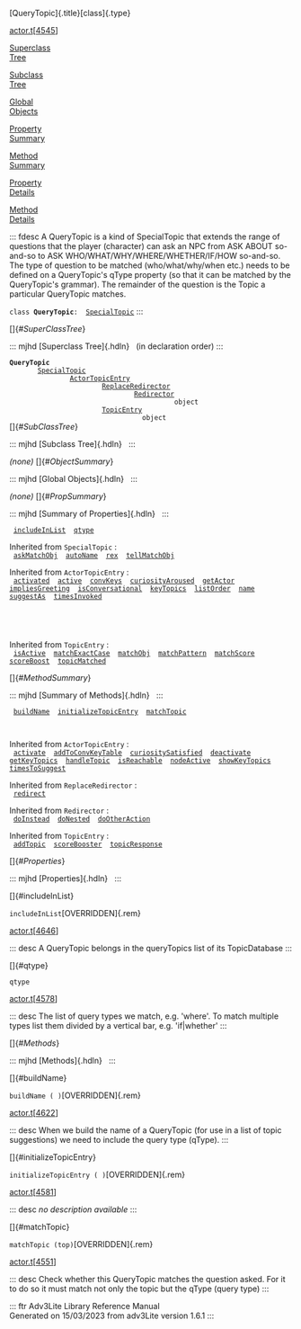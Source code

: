 [QueryTopic]{.title}[class]{.type}

[actor.t](../file/actor.t.html)\[[4545](../source/actor.t.html#4545)\]

[Superclass\
Tree](#_SuperClassTree_)

[Subclass\
Tree](#_SubClassTree_)

[Global\
Objects](#_ObjectSummary_)

[Property\
Summary](#_PropSummary_)

[Method\
Summary](#_MethodSummary_)

[Property\
Details](#_Properties_)

[Method\
Details](#_Methods_)

::: fdesc
A QueryTopic is a kind of SpecialTopic that extends the range of
questions that the player (character) can ask an NPC from ASK ABOUT
so-and-so to ASK WHO/WHAT/WHY/WHERE/WHETHER/IF/HOW so-and-so. The type
of question to be matched (who/what/why/when etc.) needs to be defined
on a QueryTopic\'s qType property (so that it can be matched by the
QueryTopic\'s grammar). The remainder of the question is the Topic a
particular QueryTopic matches.

`class `**`QueryTopic`**` :   `[`SpecialTopic`](../object/SpecialTopic.html)
:::

[]{#_SuperClassTree_}

::: mjhd
[Superclass Tree]{.hdln}   (in declaration order)
:::

**`QueryTopic`**\
`         `[`SpecialTopic`](../object/SpecialTopic.html)\
`                 `[`ActorTopicEntry`](../object/ActorTopicEntry.html)\
`                         `[`ReplaceRedirector`](../object/ReplaceRedirector.html)\
`                                 `[`Redirector`](../object/Redirector.html)\
`                                         object`\
`                         `[`TopicEntry`](../object/TopicEntry.html)\
`                                 object`\
[]{#_SubClassTree_}

::: mjhd
[Subclass Tree]{.hdln}  
:::

*(none)* []{#_ObjectSummary_}

::: mjhd
[Global Objects]{.hdln}  
:::

*(none)* []{#_PropSummary_}

::: mjhd
[Summary of Properties]{.hdln}  
:::

` `[`includeInList`](#includeInList)`  `[`qtype`](#qtype)`  `

Inherited from `SpecialTopic` :\
` `[`askMatchObj`](../object/SpecialTopic.html#askMatchObj)`  `[`autoName`](../object/SpecialTopic.html#autoName)`  `[`rex`](../object/SpecialTopic.html#rex)`  `[`tellMatchObj`](../object/SpecialTopic.html#tellMatchObj)`  `

Inherited from `ActorTopicEntry` :\
` `[`activated`](../object/ActorTopicEntry.html#activated)`  `[`active`](../object/ActorTopicEntry.html#active)`  `[`convKeys`](../object/ActorTopicEntry.html#convKeys)`  `[`curiosityAroused`](../object/ActorTopicEntry.html#curiosityAroused)`  `[`getActor`](../object/ActorTopicEntry.html#getActor)`  `[`impliesGreeting`](../object/ActorTopicEntry.html#impliesGreeting)`  `[`isConversational`](../object/ActorTopicEntry.html#isConversational)`  `[`keyTopics`](../object/ActorTopicEntry.html#keyTopics)`  `[`listOrder`](../object/ActorTopicEntry.html#listOrder)`  `[`name`](../object/ActorTopicEntry.html#name)`  `[`suggestAs`](../object/ActorTopicEntry.html#suggestAs)`  `[`timesInvoked`](../object/ActorTopicEntry.html#timesInvoked)`  `

` `

` `

Inherited from `TopicEntry` :\
` `[`isActive`](../object/TopicEntry.html#isActive)`  `[`matchExactCase`](../object/TopicEntry.html#matchExactCase)`  `[`matchObj`](../object/TopicEntry.html#matchObj)`  `[`matchPattern`](../object/TopicEntry.html#matchPattern)`  `[`matchScore`](../object/TopicEntry.html#matchScore)`  `[`scoreBoost`](../object/TopicEntry.html#scoreBoost)`  `[`topicMatched`](../object/TopicEntry.html#topicMatched)`  `

[]{#_MethodSummary_}

::: mjhd
[Summary of Methods]{.hdln}  
:::

` `[`buildName`](#buildName)`  `[`initializeTopicEntry`](#initializeTopicEntry)`  `[`matchTopic`](#matchTopic)`  `

` `

Inherited from `ActorTopicEntry` :\
` `[`activate`](../object/ActorTopicEntry.html#activate)`  `[`addToConvKeyTable`](../object/ActorTopicEntry.html#addToConvKeyTable)`  `[`curiositySatisfied`](../object/ActorTopicEntry.html#curiositySatisfied)`  `[`deactivate`](../object/ActorTopicEntry.html#deactivate)`  `[`getKeyTopics`](../object/ActorTopicEntry.html#getKeyTopics)`  `[`handleTopic`](../object/ActorTopicEntry.html#handleTopic)`  `[`isReachable`](../object/ActorTopicEntry.html#isReachable)`  `[`nodeActive`](../object/ActorTopicEntry.html#nodeActive)`  `[`showKeyTopics`](../object/ActorTopicEntry.html#showKeyTopics)`  `[`timesToSuggest`](../object/ActorTopicEntry.html#timesToSuggest)`  `

Inherited from `ReplaceRedirector` :\
` `[`redirect`](../object/ReplaceRedirector.html#redirect)`  `

Inherited from `Redirector` :\
` `[`doInstead`](../object/Redirector.html#doInstead)`  `[`doNested`](../object/Redirector.html#doNested)`  `[`doOtherAction`](../object/Redirector.html#doOtherAction)`  `

Inherited from `TopicEntry` :\
` `[`addTopic`](../object/TopicEntry.html#addTopic)`  `[`scoreBooster`](../object/TopicEntry.html#scoreBooster)`  `[`topicResponse`](../object/TopicEntry.html#topicResponse)`  `

[]{#_Properties_}

::: mjhd
[Properties]{.hdln}  
:::

[]{#includeInList}

`includeInList`[OVERRIDDEN]{.rem}

[actor.t](../file/actor.t.html)\[[4646](../source/actor.t.html#4646)\]

::: desc
A QueryTopic belongs in the queryTopics list of its TopicDatabase
:::

[]{#qtype}

`qtype`

[actor.t](../file/actor.t.html)\[[4578](../source/actor.t.html#4578)\]

::: desc
The list of query types we match, e.g. \'where\'. To match multiple
types list them divided by a vertical bar, e.g. \'if\|whether\'
:::

[]{#_Methods_}

::: mjhd
[Methods]{.hdln}  
:::

[]{#buildName}

`buildName ( )`[OVERRIDDEN]{.rem}

[actor.t](../file/actor.t.html)\[[4622](../source/actor.t.html#4622)\]

::: desc
When we build the name of a QueryTopic (for use in a list of topic
suggestions) we need to include the query type (qType).
:::

[]{#initializeTopicEntry}

`initializeTopicEntry ( )`[OVERRIDDEN]{.rem}

[actor.t](../file/actor.t.html)\[[4581](../source/actor.t.html#4581)\]

::: desc
*no description available*
:::

[]{#matchTopic}

`matchTopic (top)`[OVERRIDDEN]{.rem}

[actor.t](../file/actor.t.html)\[[4551](../source/actor.t.html#4551)\]

::: desc
Check whether this QueryTopic matches the question asked. For it to do
so it must match not only the topic but the qType (query type)
:::

::: ftr
Adv3Lite Library Reference Manual\
Generated on 15/03/2023 from adv3Lite version 1.6.1
:::
